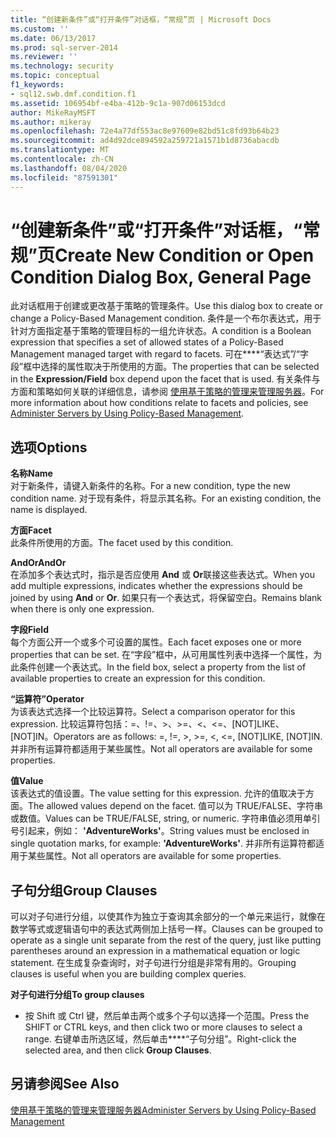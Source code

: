 ```yaml
---
title: “创建新条件”或“打开条件”对话框，“常规”页 | Microsoft Docs
ms.custom: ''
ms.date: 06/13/2017
ms.prod: sql-server-2014
ms.reviewer: ''
ms.technology: security
ms.topic: conceptual
f1_keywords:
- sql12.swb.dmf.condition.f1
ms.assetid: 106954bf-e4ba-412b-9c1a-907d06153dcd
author: MikeRayMSFT
ms.author: mikeray
ms.openlocfilehash: 72e4a77df553ac8e97609e82bd51c8fd93b64b23
ms.sourcegitcommit: ad4d92dce894592a259721a1571b1d8736abacdb
ms.translationtype: MT
ms.contentlocale: zh-CN
ms.lasthandoff: 08/04/2020
ms.locfileid: "87591301"
---
```

# <a name="create-new-condition-or-open-condition-dialog-box-general-page"></a><span data-ttu-id="63a4c-102">“创建新条件”或“打开条件”对话框，“常规”页</span><span class="sxs-lookup"><span data-stu-id="63a4c-102">Create New Condition or Open Condition Dialog Box, General Page</span></span>
  <span data-ttu-id="63a4c-103">此对话框用于创建或更改基于策略的管理条件。</span><span class="sxs-lookup"><span data-stu-id="63a4c-103">Use this dialog box to create or change a Policy-Based Management condition.</span></span> <span data-ttu-id="63a4c-104">条件是一个布尔表达式，用于针对方面指定基于策略的管理目标的一组允许状态。</span><span class="sxs-lookup"><span data-stu-id="63a4c-104">A condition is a Boolean expression that specifies a set of allowed states of a Policy-Based Management managed target with regard to facets.</span></span> <span data-ttu-id="63a4c-105">可在\*\*\*\*“表达式”/“字段”框中选择的属性取决于所使用的方面。</span><span class="sxs-lookup"><span data-stu-id="63a4c-105">The properties that can be selected in the **Expression/Field** box depend upon the facet that is used.</span></span> <span data-ttu-id="63a4c-106">有关条件与方面和策略如何关联的详细信息，请参阅 [使用基于策略的管理来管理服务器](administer-servers-by-using-policy-based-management.md)。</span><span class="sxs-lookup"><span data-stu-id="63a4c-106">For more information about how conditions relate to facets and policies, see [Administer Servers by Using Policy-Based Management](administer-servers-by-using-policy-based-management.md).</span></span>  
  
## <a name="options"></a><span data-ttu-id="63a4c-107">选项</span><span class="sxs-lookup"><span data-stu-id="63a4c-107">Options</span></span>  
 <span data-ttu-id="63a4c-108">**名称**</span><span class="sxs-lookup"><span data-stu-id="63a4c-108">**Name**</span></span>  
 <span data-ttu-id="63a4c-109">对于新条件，请键入新条件的名称。</span><span class="sxs-lookup"><span data-stu-id="63a4c-109">For a new condition, type the new condition name.</span></span> <span data-ttu-id="63a4c-110">对于现有条件，将显示其名称。</span><span class="sxs-lookup"><span data-stu-id="63a4c-110">For an existing condition, the name is displayed.</span></span>  
  
 <span data-ttu-id="63a4c-111">**方面**</span><span class="sxs-lookup"><span data-stu-id="63a4c-111">**Facet**</span></span>  
 <span data-ttu-id="63a4c-112">此条件所使用的方面。</span><span class="sxs-lookup"><span data-stu-id="63a4c-112">The facet used by this condition.</span></span>  
  
 <span data-ttu-id="63a4c-113">**AndOr**</span><span class="sxs-lookup"><span data-stu-id="63a4c-113">**AndOr**</span></span>  
 <span data-ttu-id="63a4c-114">在添加多个表达式时，指示是否应使用 **And** 或 **Or**联接这些表达式。</span><span class="sxs-lookup"><span data-stu-id="63a4c-114">When you add multiple expressions, indicates whether the expressions should be joined by using **And** or **Or**.</span></span> <span data-ttu-id="63a4c-115">如果只有一个表达式，将保留空白。</span><span class="sxs-lookup"><span data-stu-id="63a4c-115">Remains blank when there is only one expression.</span></span>  
  
 <span data-ttu-id="63a4c-116">**字段**</span><span class="sxs-lookup"><span data-stu-id="63a4c-116">**Field**</span></span>  
 <span data-ttu-id="63a4c-117">每个方面公开一个或多个可设置的属性。</span><span class="sxs-lookup"><span data-stu-id="63a4c-117">Each facet exposes one or more properties that can be set.</span></span> <span data-ttu-id="63a4c-118">在“字段”框中，从可用属性列表中选择一个属性，为此条件创建一个表达式。</span><span class="sxs-lookup"><span data-stu-id="63a4c-118">In the field box, select a property from the list of available properties to create an expression for this condition.</span></span>  
  
 <span data-ttu-id="63a4c-119">**“运算符”**</span><span class="sxs-lookup"><span data-stu-id="63a4c-119">**Operator**</span></span>  
 <span data-ttu-id="63a4c-120">为该表达式选择一个比较运算符。</span><span class="sxs-lookup"><span data-stu-id="63a4c-120">Select a comparison operator for this expression.</span></span> <span data-ttu-id="63a4c-121">比较运算符包括：=、!=、>、>=、<、<=、[NOT]LIKE、[NOT]IN。</span><span class="sxs-lookup"><span data-stu-id="63a4c-121">Operators are as follows: =, !=, >, >=, <, <=, [NOT]LIKE, [NOT]IN.</span></span> <span data-ttu-id="63a4c-122">并非所有运算符都适用于某些属性。</span><span class="sxs-lookup"><span data-stu-id="63a4c-122">Not all operators are available for some properties.</span></span>  
  
 <span data-ttu-id="63a4c-123">**值**</span><span class="sxs-lookup"><span data-stu-id="63a4c-123">**Value**</span></span>  
 <span data-ttu-id="63a4c-124">该表达式的值设置。</span><span class="sxs-lookup"><span data-stu-id="63a4c-124">The value setting for this expression.</span></span> <span data-ttu-id="63a4c-125">允许的值取决于方面。</span><span class="sxs-lookup"><span data-stu-id="63a4c-125">The allowed values depend on the facet.</span></span> <span data-ttu-id="63a4c-126">值可以为 TRUE/FALSE、字符串或数值。</span><span class="sxs-lookup"><span data-stu-id="63a4c-126">Values can be TRUE/FALSE, string, or numeric.</span></span> <span data-ttu-id="63a4c-127">字符串值必须用单引号引起来，例如： **'AdventureWorks'**。</span><span class="sxs-lookup"><span data-stu-id="63a4c-127">String values must be enclosed in single quotation marks, for example: **'AdventureWorks'**.</span></span> <span data-ttu-id="63a4c-128">并非所有运算符都适用于某些属性。</span><span class="sxs-lookup"><span data-stu-id="63a4c-128">Not all operators are available for some properties.</span></span>  
  
## <a name="group-clauses"></a><span data-ttu-id="63a4c-129">子句分组</span><span class="sxs-lookup"><span data-stu-id="63a4c-129">Group Clauses</span></span>  
 <span data-ttu-id="63a4c-130">可以对子句进行分组，以使其作为独立于查询其余部分的一个单元来运行，就像在数学等式或逻辑语句中的表达式两侧加上括号一样。</span><span class="sxs-lookup"><span data-stu-id="63a4c-130">Clauses can be grouped to operate as a single unit separate from the rest of the query, just like putting parentheses around an expression in a mathematical equation or logic statement.</span></span> <span data-ttu-id="63a4c-131">在生成复杂查询时，对子句进行分组是非常有用的。</span><span class="sxs-lookup"><span data-stu-id="63a4c-131">Grouping clauses is useful when you are building complex queries.</span></span>  
  
 <span data-ttu-id="63a4c-132">**对子句进行分组**</span><span class="sxs-lookup"><span data-stu-id="63a4c-132">**To group clauses**</span></span>  
  
-   <span data-ttu-id="63a4c-133">按 Shift 或 Ctrl 键，然后单击两个或多个子句以选择一个范围。</span><span class="sxs-lookup"><span data-stu-id="63a4c-133">Press the SHIFT or CTRL keys, and then click two or more clauses to select a range.</span></span> <span data-ttu-id="63a4c-134">右键单击所选区域，然后单击\*\*\*\*“子句分组”。</span><span class="sxs-lookup"><span data-stu-id="63a4c-134">Right-click the selected area, and then click **Group Clauses**.</span></span>  
  
## <a name="see-also"></a><span data-ttu-id="63a4c-135">另请参阅</span><span class="sxs-lookup"><span data-stu-id="63a4c-135">See Also</span></span>  
 [<span data-ttu-id="63a4c-136">使用基于策略的管理来管理服务器</span><span class="sxs-lookup"><span data-stu-id="63a4c-136">Administer Servers by Using Policy-Based Management</span></span>](administer-servers-by-using-policy-based-management.md)  
  
  
